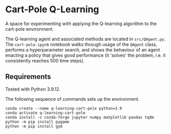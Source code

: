 # Cart-Pole Q-Learning
A space for experimenting with applying the Q-learning algorithm to the
cart-pole environment.

The Q-learning agent and associated methods are located in `src/QAgent.py`. The
`cart-pole.ipynb` notebook walks through usage of the `QAgent` class, performs a
hyperparameter search, and shows the behaviour of an agent enacting a policy
that gives good performance (it 'solves' the problem, i.e. it consistently
reaches 500 time steps).

## Requirements
Tested with Python 3.9.12.

The following sequence of commands sets up the environment.

```
conda create --name q-learning-cart-pole python=3.9
conda activate q-learning-cart-pole
conda install -c conda-forge jupyter numpy matplotlib pandas tqdm
python -m pip install pygame
python -m pip install gym
```
